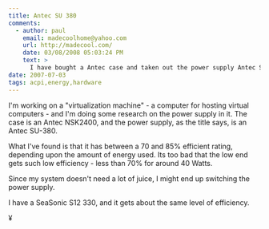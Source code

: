 ```yaml
---
title: Antec SU 380
comments:
  - author: paul
    email: madecoolhome@yahoo.com
    url: http://madecool.com/
    date: 03/08/2008 05:03:24 PM
    text: >
      I have bought a Antec case and taken out the power supply Antec SU-380<br/>I been trying to find out how much it's worth?<br/>I bought the case with missing  parts and it's not worth anything.<br/>But I going keep the power source and resale the power source which is new.
date: 2007-07-03
tags: acpi,energy,hardware
---
```

I'm working on a "virtualization machine" - a computer for hosting virtual computers - and I'm doing some research on the power supply in it. The case is an Antec NSK2400, and the power supply, as the title says, is an Antec SU-380.

What I've found is that it has between a 70 and 85% efficient rating, depending upon the amount of energy used. Its too bad that the low end gets such low efficiency - less than 70% for around 40 Watts.

Since my system doesn't need a lot of juice, I might end up switching the power supply.

I have a SeaSonic S12 330, and it gets about the same level of efficiency.

¥

